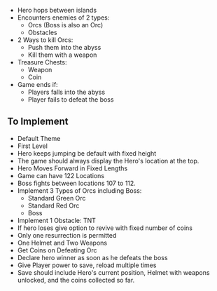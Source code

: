- Hero hops between islands
- Encounters enemies of 2 types:
    - Orcs (Boss is also an Orc)
    - Obstacles
- 2 Ways to kill Orcs:
    - Push them into the abyss
    - Kill them with a weapon
- Treasure Chests:
    - Weapon
    - Coin
- Game ends if:
    - Players falls into the abyss
    - Player fails to defeat the boss

## To Implement

- Default Theme
- First Level
- Hero keeps jumping be default with fixed height
- The game should always display the Hero's location at the top.
- Hero Moves Forward in Fixed Lengths
- Game can have 122 Locations
- Boss fights between locations 107 to 112.
- Implement 3 Types of Orcs including Boss:
    - Standard Green Orc
    - Standard Red Orc
    - Boss
- Implement 1 Obstacle: TNT
- If hero loses give option to revive with fixed number of coins
- Only one resurrection is permitted
- One Helmet and Two Weapons
- Get Coins on Defeating Orc
- Declare hero winner as soon as he defeats the boss
- Give Player power to save, reload multiple times
- Save should include Hero's current position, Helmet with weapons unlocked, and the coins collected so far.